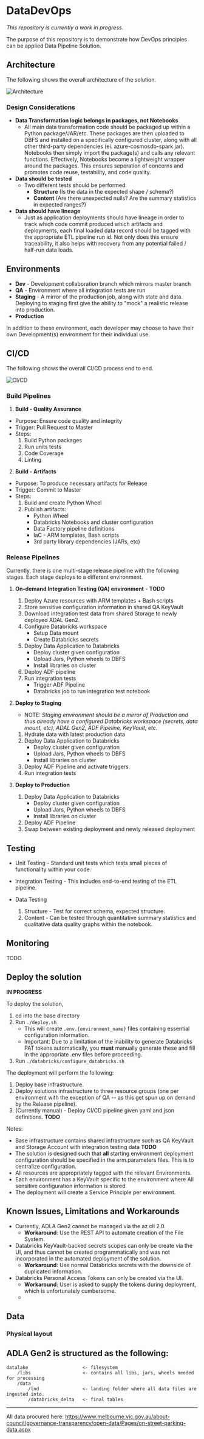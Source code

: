 # DataDevOps

*This repository is currently a work in progress.*

The purpose of this repository is to demonstrate how DevOps principles can be applied Data Pipeline Solution. 

## Architecture

The following shows the overall architecture of the solution.

![Architecture](images/architecture.PNG?raw=true "Architecture")

### Design Considerations

- **Data Transformation logic belongs in packages, not Notebooks**
  - All main data transformation code should be packaged up within a Python package/JAR/etc. These packages are then uploaded to DBFS and installed on a specifically configured cluster, along with all other third-party dependencies (ei. azure-cosmosdb-spark jar). Notebooks then simply import the package(s) and calls any relevant functions. Effectively, Notebooks become a lightweight wrapper around the packages. This ensures seperation of concerns and promotes code reuse, testability, and code quality.
- **Data should be tested**
  - Two different tests should be performed: 
    - **Structure** (Is the data in the expected shape / schema?)
    - **Content** (Are there unexpected nulls? Are the summary statistics in expected ranges?)
- **Data should have lineage**
  - Just as application deployments should have lineage in order to track which code commit produced which artifacts and deployments, each final loaded data record should be tagged with the appropriate ETL pipeline run id. Not only does this ensure traceability, it also helps with recovery from any potential failed / half-run data loads.

## Environments

- **Dev** - Development collaboration branch which mirrors master branch
- **QA** - Environment where all integration tests are run
- **Staging** - A mirror of the production job, along with state and data. Deploying to staging first give the ability to "mock" a realistic release into production.
- **Production**

In addition to these environment, each developer may choose to have their own Development(s) environment for their individual use.

## CI/CD

The following shows the overall CI/CD process end to end.

![CI/CD](images/CI_CD.PNG?raw=true "CI/CD")

### Build Pipelines

1. **Build - Quality Assurance**
  - Purpose: Ensure code quality and integrity
  - Trigger: Pull Request to Master
  - Steps:
     1. Build Python packages
     2. Run units tests 
     3. Code Coverage
     4. Linting
2. **Build - Artifacts**
  - Purpose: To produce necessary artifacts for Release
  - Trigger: Commit to Master
  - Steps:
     1. Build and create Python Wheel
     2. Publish artifacts:
        - Python Wheel
        - Databricks Notebooks and cluster configuration
        - Data Factory pipeline definitions
        - IaC - ARM templates, Bash scripts
        - 3rd party library dependencies (JARs, etc)
  
### Release Pipelines

Currently, there is one multi-stage release pipeline with the following stages. Each stage deploys to a different environment.
  
1. **On-demand Integration Testing (QA) environment** - **TODO**
   1. Deploy Azure resources with ARM templates + Bash scripts
   2. Store sensitive configuration information in shared QA KeyVault
   3. Download integration test data from shared Storage to newly deployed ADAL Gen2.
   4. Configure Databricks workspace
      - Setup Data mount
      - Create Databricks secrets
   5. Deploy Data Application to Databricks
      - Deploy cluster given configuration
      - Upload Jars, Python wheels to DBFS
      - Install libraries on cluster
   6. Deploy ADF pipeline
   7. Run integration tests
      - Trigger ADF Pipeline
      - Databricks job to run integration test notebook

2. **Deploy to Staging**
   - NOTE: *Staging environment should be a mirror of Production and thus already have a configured Databricks workspace (secrets, data mount, etc), ADAL Gen2, ADF Pipeline, KeyVault, etc.*
   1. Hydrate data with latest production data
   2. Deploy Data Application to Databricks
      - Deploy cluster given configuration
      - Upload Jars, Python wheels to DBFS
      - Install libraries on cluster
   3. Deploy ADF Pipeline and activate triggers
   4. Run integration tests

3. **Deploy to Production**
   1. Deploy Data Application to Databricks
      - Deploy cluster given configuration
      - Upload Jars, Python wheels to DBFS
      - Install libraries on cluster
   2. Deploy ADF Pipeline
   3. Swap between existing deployment and newly released deployment

 
## Testing

- Unit Testing - Standard unit tests which tests small pieces of functionality within your code.

- Integration Testing - This includes end-to-end testing of the ETL pipeline.

- Data Testing  
    1. Structure - Test for correct schema, expected structure.
    2. Content - Can be tested through quantitative summary statistics and qualitative data quality graphs within the notebook.

## Monitoring

TODO

## Deploy the solution

**IN PROGRESS**

To deploy the solution, 

1. cd into the base directory
2. Run `./deploy.sh`
   - This will create `.env.{environment_name}` files containing essential configuration information.
   - Important: Due to a limitation of the inability to generate Databricks PAT tokens automatically, you **must** manually generate these and fill in the appropriate .env files before proceeding.
3. Run `./databricks/configure_databricks.sh`

The deployment will perform the following:
1. Deploy base infrastructure.
2. Deploy solutions infrastructure to three resource groups (one per environment with the exception of QA -- as this get spun up on demand by the Release pipeline).
3. (Currently manual) - Deploy CI/CD pipeline given yaml and json definitions. **TODO**
 
Notes:
- Base infrastructure contains shared infrastructure such as QA KeyVault and Storage Account with integration testing data **TODO**
- The solution is designed such that **all** starting environment deployment configuration should be specified in the arm.parameters files. This is to centralize configuration.
- All resources are appropriately tagged with the relevant Environments.
- Each environment has a KeyVault specific to the environment where All sensitive configuration information is stored.
- The deployment will create a Service Principle per environment.

## Known Issues, Limitations and Workarounds
- Currently, ADLA Gen2 cannot be managed via the az cli 2.0. 
  - **Workaround**: Use the REST API to automate creation of the File System.
- Databricks KeyVault-backed secrets scopes can only be create via the UI, and thus cannot be created programmatically and was not incorporated in the automated deployment of the solution.
  - **Workaround**: Use normal Databricks secrets with the downside of duplicated information.
- Databricks Personal Access Tokens can only be created via the UI.
  - **Workaround**: User is asked to supply the tokens during deployment, which is unfortunately cumbersome.
  - 
## Data

### Physical layout

ADLA Gen2 is structured as the following:
------------

    datalake                    <- filesystem
        /libs                   <- contains all libs, jars, wheels needed for processing
        /data
            /lnd                <- landing folder where all data files are ingested into.
            /databricks_delta   <- final tables 


------------






All data procured here: https://www.melbourne.vic.gov.au/about-council/governance-transparency/open-data/Pages/on-street-parking-data.aspx

